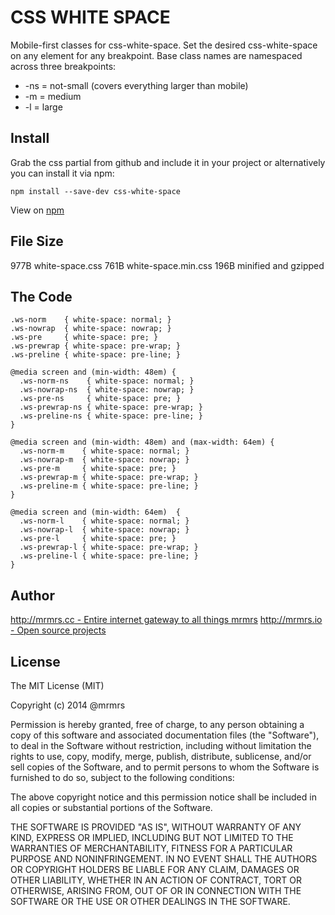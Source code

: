 # CSS WHITE SPACE

  Mobile-first classes for css-white-space.
  Set the desired css-white-space on any element for any breakpoint.
  Base class names are namespaced across three breakpoints:

*  -ns = not-small (covers everything larger than mobile)
*  -m  = medium
*  -l  = large

## Install
Grab the css partial from github and include it in your project or alternatively
you can install it via npm:
```
npm install --save-dev css-white-space
```
View on [npm](https://www.npmjs.org/package/css-white-space)


## File Size

977B white-space.css
761B white-space.min.css 
196B minified and gzipped

## The Code
```
.ws-norm    { white-space: normal; }
.ws-nowrap  { white-space: nowrap; }
.ws-pre     { white-space: pre; }
.ws-prewrap { white-space: pre-wrap; }
.ws-preline { white-space: pre-line; }

@media screen and (min-width: 48em) {
  .ws-norm-ns    { white-space: normal; }
  .ws-nowrap-ns  { white-space: nowrap; }
  .ws-pre-ns     { white-space: pre; }
  .ws-prewrap-ns { white-space: pre-wrap; }
  .ws-preline-ns { white-space: pre-line; }
}

@media screen and (min-width: 48em) and (max-width: 64em) {
  .ws-norm-m    { white-space: normal; }
  .ws-nowrap-m  { white-space: nowrap; }
  .ws-pre-m     { white-space: pre; }
  .ws-prewrap-m { white-space: pre-wrap; }
  .ws-preline-m { white-space: pre-line; }
}

@media screen and (min-width: 64em)  {
  .ws-norm-l    { white-space: normal; }
  .ws-nowrap-l  { white-space: nowrap; }
  .ws-pre-l     { white-space: pre; }
  .ws-prewrap-l { white-space: pre-wrap; }
  .ws-preline-l { white-space: pre-line; }
}

```

## Author

[http://mrmrs.cc - Entire internet gateway to all things mrmrs](http://mrmrs.cc)
[http://mrmrs.io - Open source projects](http://mrmrs.io)

## License

The MIT License (MIT)

Copyright (c) 2014 @mrmrs

Permission is hereby granted, free of charge, to any person obtaining a copy
of this software and associated documentation files (the "Software"), to deal
in the Software without restriction, including without limitation the rights
to use, copy, modify, merge, publish, distribute, sublicense, and/or sell
copies of the Software, and to permit persons to whom the Software is
furnished to do so, subject to the following conditions:

The above copyright notice and this permission notice shall be included in
all copies or substantial portions of the Software.

THE SOFTWARE IS PROVIDED "AS IS", WITHOUT WARRANTY OF ANY KIND, EXPRESS OR
IMPLIED, INCLUDING BUT NOT LIMITED TO THE WARRANTIES OF MERCHANTABILITY,
FITNESS FOR A PARTICULAR PURPOSE AND NONINFRINGEMENT. IN NO EVENT SHALL THE
AUTHORS OR COPYRIGHT HOLDERS BE LIABLE FOR ANY CLAIM, DAMAGES OR OTHER
LIABILITY, WHETHER IN AN ACTION OF CONTRACT, TORT OR OTHERWISE, ARISING FROM,
OUT OF OR IN CONNECTION WITH THE SOFTWARE OR THE USE OR OTHER DEALINGS IN
THE SOFTWARE.

